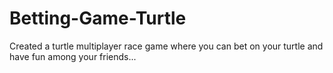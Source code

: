 # Betting-Game-Turtle
Created a turtle multiplayer race game where you can bet on your turtle and have fun among your friends...

